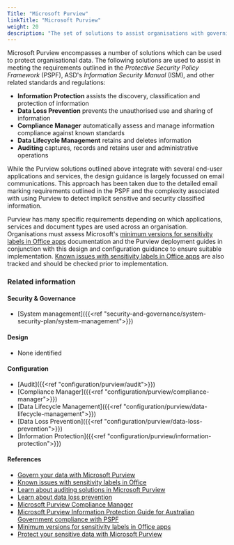 ```yaml
---
Title: "Microsoft Purview"
linkTitle: "Microsoft Purview"
weight: 20
description: "The set of solutions to assist organisations with governing, protecting, and managing data for system(s) built using ASD's Blueprint for Secure Cloud."
---
```


Microsoft Purview encompasses a number of solutions which can be used to protect organisational data. The following solutions are used to assist in meeting the requirements outlined in the *Protective Security Policy Framework* (PSPF), ASD's *Information Security Manual* (ISM), and other related standards and regulations:

* **Information Protection** assists the discovery, classification and protection of information
* **Data Loss Prevention** prevents the unauthorised use and sharing of information
* **Compliance Manager** automatically assess and manage information compliance against known standards
* **Data Lifecycle Management** retains and deletes information
* **Auditing** captures, records and retains user and administrative operations

While the Purview solutions outlined above integrate with several end-user applications and services, the design guidance is largely focussed on email communications. This approach has been taken due to the detailed email marking requirements outlined in the PSPF and the complexity associated with using Purview to detect implicit sensitive and security classified information.

Purview has many specific requirements depending on which applications, services and document types are used across an organisation. Organisations must assess Microsoft's [minimum versions for sensitivity labels in Office apps](https://learn.microsoft.com/en-us/purview/sensitivity-labels-versions) documentation and the Purview deployment guides in conjunction with this design and configuration guidance to ensure suitable implementation. [Known issues with sensitivity labels in Office apps](https://support.microsoft.com/en-au/office/known-issues-with-sensitivity-labels-in-office-b169d687-2bbd-4e21-a440-7da1b2743edc) are also tracked and should be checked prior to implementation.

### Related information

#### Security & Governance

* [System management]({{<ref "security-and-governance/system-security-plan/system-management">}})

#### Design

* None identified

#### Configuration

* [Audit]({{<ref "configuration/purview/audit">}})
* [Compliance Manager]({{<ref "configuration/purview/compliance-manager">}})
* [Data Lifecycle Management]({{<ref "configuration/purview/data-lifecycle-management">}})
* [Data Loss Prevention]({{<ref "configuration/purview/data-loss-prevention">}})
* [Information Protection]({{<ref "configuration/purview/information-protection">}})

#### References

* [Govern your data with Microsoft Purview](https://learn.microsoft.com/en-au/purview/manage-data-governance)
* [Known issues with sensitivity labels in Office](https://support.microsoft.com/en-au/office/known-issues-with-sensitivity-labels-in-office-b169d687-2bbd-4e21-a440-7da1b2743edc) 
* [Learn about auditing solutions in Microsoft Purview](https://learn.microsoft.com/en-au/purview/audit-solutions-overview)
* [Learn about data loss prevention](https://learn.microsoft.com/en-au/purview/dlp-learn-about-dlp)
* [Microsoft Purview Compliance Manager](https://learn.microsoft.com/en-au/purview/compliance-manager)
* [Microsoft Purview Information Protection Guide for Australian Government compliance with PSPF](https://learn.microsoft.com/en-au/compliance/anz/pspf-overview)
* [Minimum versions for sensitivity labels in Office apps](https://learn.microsoft.com/en-us/purview/sensitivity-labels-versions)
* [Protect your sensitive data with Microsoft Purview](https://learn.microsoft.com/en-au/purview/information-protection)
